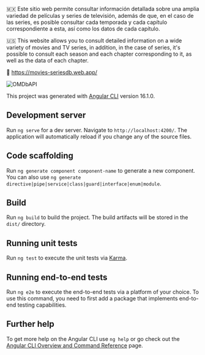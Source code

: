 🇲🇽 Este sitio web permite consultar información detallada sobre una amplia variedad de películas y series de televisión, además de que, en el caso de las series, es posible consultar cada temporada y cada capítulo correspondiente a esta, así como los datos de cada capítulo.

🇺🇸 This website allows you to consult detailed information on a wide variety of movies and TV series, in addition, in the case of series, it's possible to consult each season and each chapter corresponding to it, as well as the data of each chapter.

🔗 https://movies-seriesdb.web.app/


![OMDbAPI](https://github.com/user-attachments/assets/d031421e-effa-4167-b102-d5dc5f753f83)


This project was generated with [Angular CLI](https://github.com/angular/angular-cli) version 16.1.0.
## Development server

Run `ng serve` for a dev server. Navigate to `http://localhost:4200/`. The application will automatically reload if you change any of the source files.

## Code scaffolding

Run `ng generate component component-name` to generate a new component. You can also use `ng generate directive|pipe|service|class|guard|interface|enum|module`.

## Build

Run `ng build` to build the project. The build artifacts will be stored in the `dist/` directory.

## Running unit tests

Run `ng test` to execute the unit tests via [Karma](https://karma-runner.github.io).

## Running end-to-end tests

Run `ng e2e` to execute the end-to-end tests via a platform of your choice. To use this command, you need to first add a package that implements end-to-end testing capabilities.

## Further help

To get more help on the Angular CLI use `ng help` or go check out the [Angular CLI Overview and Command Reference](https://angular.io/cli) page.
